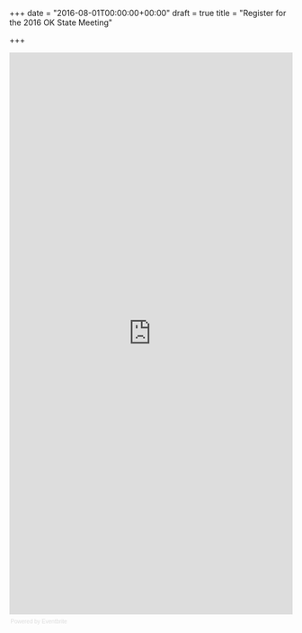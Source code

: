 +++
date = "2016-08-01T00:00:00+00:00"
draft = true
title = "Register for the 2016 OK State Meeting"

+++
<div style="width:100%; text-align:left;" ><iframe  src="https://www.eventbrite.com/e/2016-zeta-phi-beta-sorority-inc-oklahoma-state-leadership-meeting-tickets-26812041538?ref=eweb" frameborder="0" height="1000" width="100%" vspace="0" hspace="0" marginheight="5" marginwidth="5" scrolling="auto" allowtransparency="true"></iframe><div style="font-family:Helvetica, Arial; font-size:10px; padding:5px 0 5px; margin:2px; width:100%; text-align:left;" ><a class="powered-by-eb" style="color: #dddddd; text-decoration: none;" target="_blank" href="http://www.eventbrite.com/l/registration-online/">Powered by Eventbrite</a></div></div>